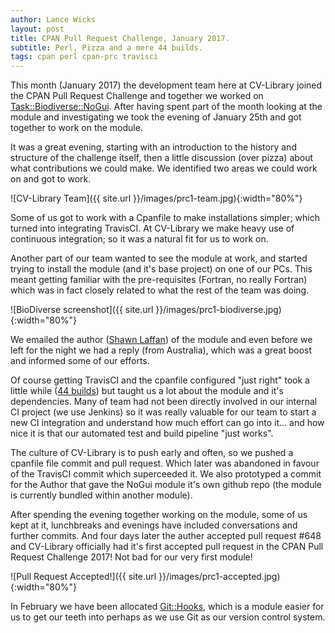 ```yaml
---
author: Lance Wicks
layout: post
title: CPAN Pull Request Challenge, January 2017.
subtitle: Perl, Pizza and a mere 44 builds.
tags: cpan perl cpan-prc travisci
---
```


This month (January 2017) the development team here at CV-Library joined the CPAN Pull Request Challenge and together we worked on [Task::Biodiverse::NoGui](https://metacpan.org/release/Task-Biodiverse-NoGUI). After having spent part of the month looking at the module and investigating we took the evening of January 25th and got together to work on the module.

It was a great evening, starting with an introduction to the history and structure of the challenge itself, then a little discussion (over pizza) about what contributions we could make. We identified two areas we could work on and got to work.

![CV-Library Team]({{ site.url }}/images/prc1-team.jpg){:width="80%"}

Some of us got to work with a Cpanfile to make installations simpler; which turned into integrating TravisCI. At CV-Library we make heavy use of continuous integration; so it was a natural fit for us to work on.

Another part of our team wanted to see the module at work, and started trying to install the module (and it's base project) on one of our PCs. This meant getting familiar with the pre-requisites (Fortran, no really Fortran) which was in fact closely related to what the rest of the team was doing.

![BioDiverse screenshot]({{ site.url }}/images/prc1-biodiverse.jpg){:width="80%"}

We emailed the author ([Shawn Laffan](https://metacpan.org/author/SLAFFAN)) of the module and even before we left for the night we had a reply (from Australia), which was a great boost and informed some of our efforts.

Of course getting TravisCI and the cpanfile configured "just right" took a little while ([44 builds](https://travis-ci.org/cv-library/biodiverse/builds)) but taught us a lot about the module and it's dependencies. Many of team had not been directly involved in our internal CI project (we use Jenkins) so it was really valuable for our team to start a new CI integration and understand how much effort can go into it... and how nice it is that our automated test and build pipeline "just works".


The culture of CV-Library is to push early and often, so we pushed a cpanfile file commit and pull request. Which later was abandoned in favour of the TravisCI commit which superceeded it. We also prototyped a commit for the Author that gave the NoGui module it's own github repo (the module is currently bundled within another module).

After spending the evening together working on the module, some of us kept at it, lunchbreaks and evenings have included conversations and further commits. And four days later the auther accepted pull request #648 and CV-Library officially had it's first accepted pull request in the CPAN Pull Request Challenge 2017! Not bad for our very first module!

![Pull Request Accepted!]({{ site.url }}/images/prc1-accepted.jpg){:width="80%"}

In February we have been allocated [Git::Hooks](https://metacpan.org/pod/Git::Hooks), which is a module easier for us to get our teeth into perhaps as we use Git as our version control system.



